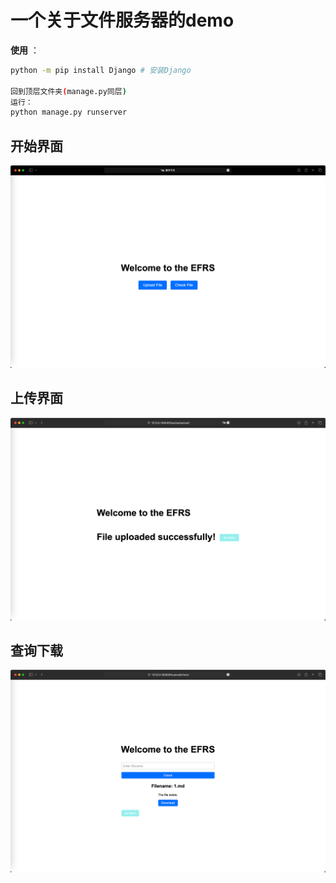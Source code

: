 # 一个关于文件服务器的demo

__使用__ ：

```bash
python -m pip install Django # 安装Django

回到顶层文件夹(manage.py同层)
运行：
python manage.py runserver
```

## 开始界面

![开始界面](./fileserver/media/Snipaste_2023-06-05_11-32-45.png)

## 上传界面

![上传界面](./fileserver/media/Snipaste_2023-06-05_11-33-22.png)

## 查询下载

![上传界面](./fileserver/media/Snipaste_2023-06-05_11-33-47.png)

